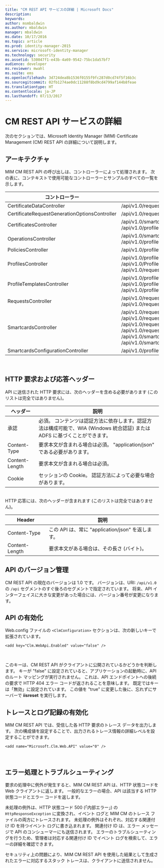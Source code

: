 ```yaml
---
title: "CM REST API サービスの詳細 | Microsoft Docs"
description: 
keywords: 
author: msmbaldwin
ms.author: mbaldwin
manager: mbaldwin
ms.date: 10/17/2016
ms.topic: article
ms.prod: identity-manager-2015
ms.service: microsoft-identity-manager
ms.technology: security
ms.assetid: 530047f1-e43b-4a69-9542-75bc1da57bf7
audience: developer
ms.reviewer: mwahl
ms.suite: ems
ms.openlocfilehash: 3d724dea8b1536f0155f9fc287d0cd74f5f16b3c
ms.sourcegitcommit: 02fb1274ae0dc11288f8bd9cd4799af144b8feae
ms.translationtype: HT
ms.contentlocale: ja-JP
ms.lasthandoff: 07/13/2017
---
```

# <a name="cm-rest-api-service-details"></a>CM REST API サービスの詳細
次のセクションでは、Microsoft Identity Manager (MIM) Certificate Management (CM) REST API の詳細について説明します。

## <a name="architecture"></a>アーキテクチャ 
MIM CM REST API の呼び出しは、コントローラーによって処理されます。 次の表に、コンテキストで使用可能なコントローラーとサンプルのすべての一覧を示します。

コントローラー| サンプル ルート
----------|-------------
CertificateDataController| /api/v1.0/requests/{requestid}/certificatedata /
CertificateRequestGenerationOptionsController| /api/v1.0/requests/{requestid}/certificaterequestgenerationoptions
CertificatesController| /api/v1.0/smartcards/{smartcardid}/certificates <br/> /api/v1.0/profiles/{profileid}/certificates
OperationsController| /api/v1.0/smartcards/{smartcardid}/operations <br/> /api/v1.0/profiles/{profileid}/operations
PoliciesController| /api/v1.0/profiletemplates/{profiletemplateid}/policies/{id}
ProfilesController| /api/v1.0/profiles/{id} <br/> /api/v1.0/Profiles <br/> /api/v1.0/requests/{requestid}/profiles/{id}
ProfileTemplatesController| /api/v1.0/profiletemplates/{id} <br/> /api/v1.0/profiletemplates <br/> /api/v1.0/profiletemplates/{profiletemplateid}/policies/{id}
RequestsController| /api/v1.0/requests/{id} <br/> /api/v1.0/requests
SmartcardsController| /api/v1.0/requests/{requestid}/smartcards/{id}/diversifiedkey <br/> /api/v1.0/requests/{requestid}/smartcards/{id}/serverproposedpin <br/> /api/v1.0/requests/{requestid}/smartcards/{id}/authenticationresponse <br/> /api/v1.0/requests/{requestid}/smartcards/{id} <br/> /api/v1.0/smartcards/{id} <br/> /api/v1.0/smartcards
SmartcardsConfigurationController| /api/v1.0/profiletemplates/{profiletemplateid}/configuration/smartcards
<br/>

## <a name="http-request-and-response-headers"></a>HTTP 要求および応答ヘッダー

API に送信された HTTP 要求には、次のヘッダーを含める必要があります (このリストは完全ではありません)。

ヘッダー | 説明
-------|------------
承認 | 必須。 コンテンツは認証方法に依存します。認証方法は構成可能で、WIA (Windows 統合認証) または ADFS に基づくことができます。
Content-Type | 要求本文が含まれる場合は必須。 "application/json" である必要があります。
Content-Length | 要求本文が含まれる場合は必須。 
Cookie | セッションの Cookie。 認証方法によって必要な場合があります。
<br/>
HTTP 応答には、次のヘッダーが含まれます (このリストは完全ではありません)。

Header | 説明
-------|------------
Content-Type | この API は、常に "application/json" を返します。
Content-Length | 要求本文がある場合は、その長さ (バイト)。


## <a name="api-versioning"></a>API のバージョン管理 
CM REST API の現在のバージョンは 1.0 です。 バージョンは、URI: `/api/v1.0` の `/api` セグメントのすぐ後ろのセグメントで指定されています。 将来、API インターフェイスに大きな変更があった場合には、バージョン番号が変更になります。


## <a name="enabling-the-api"></a>API の有効化 
Web.config ファイルの `<ClmConfiguration>` セクションは、次の新しいキーで拡張されています。

```
<add key="Clm.WebApi.Enabled" value="false" />
```
<br/>

このキーは、CM REST API がクライアントに公開されているかどうかを判断します。 キーが "false" に設定されていると、アプリケーションの起動時に、API のルート マッピングが実行されません。 これは、API エンドポイントへの後続の要求で HTTP 404 エラー コードが返されることを意味します。 既定ではキーは「無効」に設定されています。
この値を "true" に変更した後に、忘れずにサーバーで **iisreset** を実行します。

## <a name="enabling-tracing-and-logging"></a>トレースとログ記録の有効化 
MIM CM REST API では、受信した各 HTTP 要求のトレース データを出力します。 次の構成値を設定することで、出力されるトレース情報の詳細レベルを設定することができます。

```
<add name="Microsoft.Clm.Web.API" value="0" />
```
<br/>

## <a name="error-handling-and-troubleshooting"></a>エラー処理とトラブルシューティング 
要求の処理中に例外が発生すると、MIM CM REST API は、HTTP 状態コードを Web クライアントに返します。 一般的なエラーの場合、API は該当する HTTP 状態コードとエラー コードを返します。 

未処理の例外は、HTTP 状態コード 500 (「内部エラー」) の `HttpResponseException` に変換され、イベント ログと MIM CM のトレース ファイルの両方にトレースされます。 未処理の例外はそれぞれ、対応する関連付け ID を持つイベント ログに書き込まれます。 関連付け ID は、エラー メッセージで API のコンシューマーにも送信されます。 エラーのトラブルシューティングを行うため、管理者は対応する関連付け ID でイベント ログを検索して、エラーの詳細を確認できます。

セキュリティ上の問題により、MIM CM REST API を使用した結果として生成されたエラーに対応するスタック トレースは、クライアントに送信されません。
